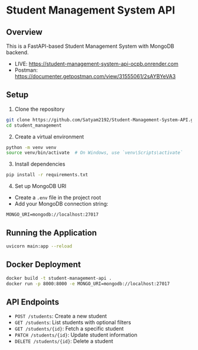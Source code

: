 # Student Management System API

## Overview
This is a FastAPI-based Student Management System with MongoDB backend.
- LIVE: https://student-management-system-api-ocpb.onrender.com
- Postman: https://documenter.getpostman.com/view/31555061/2sAYBYeVA3

## Setup

1. Clone the repository
```bash
git clone https://github.com/Satyam2192/Student-Management-System-API.git
cd student_management
```

2. Create a virtual environment
```bash
python -m venv venv
source venv/bin/activate  # On Windows, use `venv\Scripts\activate`
```

3. Install dependencies
```bash
pip install -r requirements.txt
```

4. Set up MongoDB URI
- Create a `.env` file in the project root
- Add your MongoDB connection string:
```
MONGO_URI=mongodb://localhost:27017
```

## Running the Application
```bash
uvicorn main:app --reload
```

## Docker Deployment
```bash
docker build -t student-management-api .
docker run -p 8000:8000 -e MONGO_URI=mongodb://localhost:27017
```

## API Endpoints
- `POST /students`: Create a new student
- `GET /students`: List students with optional filters
- `GET /students/{id}`: Fetch a specific student
- `PATCH /students/{id}`: Update student information
- `DELETE /students/{id}`: Delete a student
